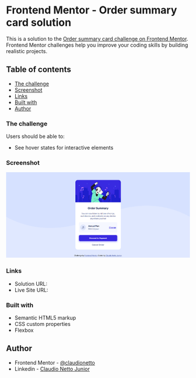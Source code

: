 # Frontend Mentor - Order summary card solution

This is a solution to the [Order summary card challenge on Frontend Mentor](https://www.frontendmentor.io/challenges/order-summary-component-QlPmajDUj). Frontend Mentor challenges help you improve your coding skills by building realistic projects. 

## Table of contents

  - [The challenge](#the-challenge)
  - [Screenshot](#screenshot)
  - [Links](#links)
  - [Built with](#built-with)
  - [Author](#author)

### The challenge

Users should be able to:

- See hover states for interactive elements

### Screenshot

![Resultado Final](./images/screenshot.png)

### Links

- Solution URL: [](https://www.frontendmentor.io/solutions/flexbox-order-summary-card-1EGvR4TEJJ)
- Live Site URL: [](https://claudionetto.github.io/frontend-mentor-order-summary-card/#)

### Built with

- Semantic HTML5 markup
- CSS custom properties
- Flexbox

## Author

- Frontend Mentor - [@claudionetto](https://www.frontendmentor.io/profile/claudionetto)
- Linkedin - [Claudio Netto Junior](https://www.linkedin.com/in/cl%C3%A1udio-netto-junior-12b359209/)
